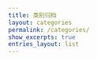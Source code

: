 ```yaml
---
title: 类别归档
layout: categories
permalink: /categories/
show_excerpts: true
entries_layout: list
---
```

